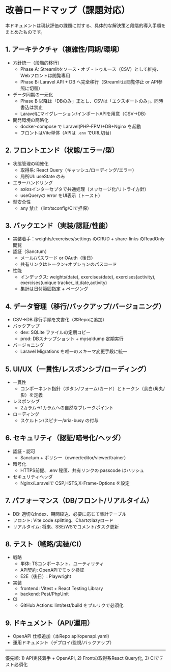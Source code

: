 # 改善ロードマップ（課題対応）

本ドキュメントは現状評価の課題に対する、具体的な解決策と段階的導入手順をまとめたものです。

## 1. アーキテクチャ（複雑性/同期/環境）
- 方針統一（段階的移行）
  - Phase A: Streamlitをソース・オブ・トゥルース（CSV）として維持、Webフロントは閲覧専用
  - Phase B: Laravel API + DB へ完全移行（Streamlitは閲覧停止 or API参照に切替）
- データ同期の一元化
  - Phase B 以降は「DBのみ」正とし、CSVは「エクスポートのみ」。同時書込は禁止
  - Laravelにマイグレーション/インポートAPIを用意（CSV→DB）
- 開発環境の簡略化
  - docker-compose で Laravel(PHP-FPM)+DB+Nginx を起動
  - フロントはVite単体（APIは `.env` でURL切替）

## 2. フロントエンド（状態/エラー/型）
- 状態管理の明確化
  - 取得系: React Query（キャッシュ/ローディング/エラー）
  - 局所UI: useState のみ
- エラーハンドリング
  - axiosインターセプタで共通処理（メッセージ化/リトライ方針）
  - useQueryの error をUI表示（トースト）
- 型安全性
  - any 禁止（lint/tsconfig/CIで担保）

## 3. バックエンド（実装/認証/性能）
- 実装着手：weights/exercises/settings のCRUD + share-links のReadOnly閲覧
- 認証（Sanctum）
  - メール/パスワード or OAuth（後日）
  - 共有リンクはトークン+オプションのパスコード
- 性能
  - インデックス: weights(date), exercises(date), exercises(activity), exercises(unique tracker_id,date,activity)
  - 集計は日付範囲指定 + ページング

## 4. データ管理（移行/バックアップ/バージョニング）
- CSV→DB 移行手順を文書化（本Repoに追加）
- バックアップ
  - dev: SQLite ファイルの定期コピー
  - prod: DBスナップショット + mysqldump 定期実行
- バージョニング
  - Laravel Migrations を唯一のスキーマ変更手段に統一

## 5. UI/UX（一貫性/レスポンシブ/ローディング）
- 一貫性
  - コンポーネント指針（ボタン/フォーム/カード）とトークン（余白/角丸/影）を定義
- レスポンシブ
  - 2カラム→1カラムへの自然なブレークポイント
- ローディング
  - スケルトン/スピナー/aria-busy の付与

## 6. セキュリティ（認証/暗号化/ヘッダ）
- 認証・認可
  - Sanctum + ポリシー（owner/editor/viewer/trainer）
- 暗号化
  - HTTPS前提、.env 秘匿、共有リンクの passcode はハッシュ
- セキュリティヘッダ
  - Nginx/Laravelで CSP,HSTS,X-Frame-Options を設定

## 7. パフォーマンス（DB/フロント/リアルタイム）
- DB: 適切なIndex、期間絞込、必要に応じて集計テーブル
- フロント: Vite code splitting、Chartのlazyロード
- リアルタイム: 将来、SSE/WSでコメント/タスク更新

## 8. テスト（戦略/実装/CI）
- 戦略
  - 単体: TSコンポーネント、ユーティリティ
  - API契約: OpenAPIでモック検証
  - E2E（後日）: Playwright
- 実装
  - frontend: Vitest + React Testing Library
  - backend: Pest/PhpUnit
- CI
  - GitHub Actions: lint/test/build をプルリクで必須化

## 9. ドキュメント（API/運用）
- OpenAPI 仕様追加（本Repo api/openapi.yaml）
- 運用ドキュメント（デプロイ/監視/バックアップ）

---
優先順: 1) API実装着手 + OpenAPI, 2) Frontの取得系React Query化, 3) CIでテスト必須化
